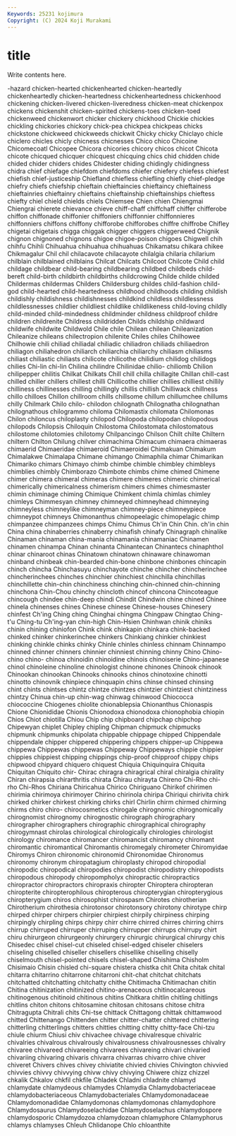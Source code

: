 ```yaml
---
Keywords: 25231 kojimura
Copyright: (C) 2024 Koji Murakami
---
```


# title

Write contents here.



-hazard chicken-hearted chickenhearted chicken-heartedly chickenheartedly chicken-heartedness chickenheartedness chickenhood chickening chicken-livered
chicken-liveredness chicken-meat chickenpox chickens chickenshit chicken-spirited chickens-toes chicken-toed chickenweed chickenwort
chicker chickery chickhood Chickie chickies chickling chickories chickory chick-pea chickpea
chickpeas chicks chickstone chickweed chickweeds chickwit Chicky chicky Chiclayo chicle
chiclero chicles chicly chicness chicnesses Chico chico Chicoine Chicomecoatl Chicopee
Chicora chicories chicory chicos chicot Chicota chicote chicqued chicquer chicquest
chicquing chics chid chidden chide chided chider chiders chides Chidester
chiding chidingly chidingness chidra chief chiefage chiefdom chiefdoms chiefer chiefery
chiefess chiefest chiefish chief-justiceship Chiefland chiefless chiefling chiefly chief-pledge chiefry
chiefs chiefship chieftain chieftaincies chieftaincy chieftainess chieftainries chieftainry chieftains chieftainship
chieftainships chieftess chiefty chiel chield chields chiels Chiemsee Chien chien
Chiengmai Chiengrai chierete chievance chieve chiff-chaff chiffchaff chiffer chifferobe chiffon
chiffonade chiffonier chiffoniers chiffonnier chiffonnieres chiffonniers chiffons chiffony chifforobe chifforobes
chiffre chiffrobe Chifley chigetai chigetais chigga chiggak chigger chiggers chiggerweed
Chignik chignon chignoned chignons chigoe chigoe-poison chigoes Chigwell chih chihfu
Chihli Chihuahua chihuahua chihuahuas Chikamatsu chikara chikee Chikmagalur Chil chil
chilacavote chilacayote chilalgia chilaria chilarium chilblain chilblained chilblains Chilcat Chilcats
Chilcoot Chilcote Child child childage childbear child-bearing childbearing childbed childbeds
child-bereft child-birth childbirth childbirths childcrowing Childe childe childed Childermas childermas
Childers Childersburg childes child-fashion child-god child-hearted child-heartedness childhood childhoods childing
childish childishly childishness childishnesses childkind childless childlessness childlessnesses childlier childliest
childlike childlikeness child-loving childly child-minded child-mindedness childminder childness childproof childre
children childrenite Childress childridden Childs childship childward childwife childwite Childwold
Chile chile Chilean chilean Chileanization Chileanize chileans chilectropion chilenite Chiles
chiles Chilhowee Chilhowie chili chiliad chiliadal chiliadic chiliadron chiliads chiliaedron
chiliagon chiliahedron chiliarch chiliarchia chiliarchy chiliasm chiliasms chiliast chiliastic chiliasts
chilicote chilicothe chilidium chilidog chilidogs chilies Chi-lin chi-lin Chilina chilindre
Chilinidae chilio- chiliomb Chilion chilipepper chilitis Chilkat Chilkats Chill chill
chilla chillagite Chillan chill-cast chilled chiller chillers chillest chilli Chillicothe
chillier chillies chilliest chillily chilliness chillinesses chilling chillingly chillis chillish
Chilliwack chillness chillo chilloes Chillon chillroom chills chillsome chillum chillumchee
chillums chilly Chilmark Chilo chilo- chilodon chilognath Chilognatha chilognathan chilognathous
chilogrammo chiloma Chilomastix chilomata Chilomonas Chilon chiloncus chiloplasty chilopod Chilopoda
chilopodan chilopodous chilopods Chilopsis Chiloquin Chilostoma Chilostomata chilostomatous chilostome chilotomies
chilotomy Chilpancingo Chilson Chilt chilte Chiltern chiltern Chilton Chilung chilver
chimachima Chimacum chimaera chimaeras chimaerid Chimaeridae chimaeroid Chimaeroidei Chimakuan Chimakum
Chimalakwe Chimalapa Chimane chimango Chimaphila chimar Chimarikan Chimariko chimars Chimayo
chimb chimbe chimble chimbley chimbleys chimblies chimbly Chimborazo Chimbote chimbs
chime chimed Chimene chimer chimera chimeral chimeras chimere chimeres chimeric
chimerical chimerically chimericalness chimerism chimers chimes chimesmaster chimin chiminage chiming
Chimique Chimkent chimla chimlas chimley chimleys Chimmesyan chimney chimneyed chimneyhead
chimneying chimneyless chimneylike chimneyman chimney-piece chimneypiece chimneypot chimneys Chimonanthus chimopeelagic
chimopelagic chimp chimpanzee chimpanzees chimps Chimu Chimus Ch'in Chin Chin.
ch'in chin China china chinaberries chinaberry chinafish chinafy Chinagraph chinalike
Chinaman chinaman china-mania chinamania chinamaniac Chinamen chinamen chinampa Chinan chinanta
Chinantecan Chinantecs chinaphthol chinar chinaroot chinas Chinatown chinatown chinaware chinawoman
chinband chinbeak chin-bearded chin-bone chinbone chinbones chincapin chinch chincha Chinchasuyu
chinchayote chinche chincher chincherinchee chincherinchees chinches chinchier chinchiest chinchilla chinchillas
chinchillette chin-chin chinchiness chinching chin-chinned chin-chinning chinchona Chin-Chou chinchy chincloth
chincof chincona Chincoteague chincough chindee chin-deep chindi Chindit Chindwin chine
chined Chinee chinela chinenses chines Chinese chinese Chinese-houses Chinesery chinfest
Ch'ing Ching ching Chinghai chingma Chingpaw Chingtao Ching-t'u Ching-tu Ch'ing-yan
chin-high Chin-Hsien Chinhwan chinik chiniks chinin chining chiniofon Chink chink
chinkapin chinkara chink-backed chinked chinker chinkerinchee chinkers Chinkiang chinkier chinkiest
chinking chinkle chinks chinky Chinle chinles chinless chinnam Chinnampo chinned
chinner chinners chinnier chinniest chinning chinny Chino Chino- chino chino-
chinoa chinoidin chinoidine chinois chinoiserie Chino-japanese chinol chinoleine chinoline chinologist
chinone chinones Chinook chinook Chinookan chinookan Chinooks chinooks chinos chinotoxine
chinotti chinotto chinovnik chinpiece chinquapin chins chinse chinsed chinsing chint
chints chintses chintz chintze chintzes chintzier chintziest chintziness chintzy Chinua
chin-up chin-wag chinwag chinwood Chiococca chiococcine Chiogenes chiolite chionablepsia Chionanthus
Chionaspis Chione Chionididae Chionis Chionodoxa chionodoxa chionophobia chiopin Chios Chiot
chiotilla Chiou Chip chip chipboard chipchap chipchop Chipewyan chiplet Chipley
chipling Chipman chipmuck chipmucks chipmunk chipmunks chipolata chippable chippage chipped
Chippendale chippendale chipper chippered chippering chippers chipper-up Chippewa chippewa Chippewas
chippewas Chippeway Chippeways chippie chippier chippies chippiest chipping chippings chip-proof
chipproof chippy chips chipwood chipyard chiquero chiquest Chiquia Chiquinquira Chiquita
Chiquitan Chiquito chir- Chirac chiragra chiragrical chiral chiralgia chirality Chiran
chirapsia chirarthritis chirata Chirau chirayta Chireno Chi-Rho chi-rho Chi-Rhos Chiriana
Chiricahua Chirico Chiriguano Chirikof chirimen chirimia chirimoya chirimoyer Chirino chirinola
chiripa Chiriqui chirivita chirk chirked chirker chirkest chirking chirks chirl
Chirlin chirm chirmed chirming chirms chiro chiro- chirocosmetics chirogale chirognomic
chirognomically chirognomist chirognomy chirognostic chirograph chirographary chirographer chirographers chirographic chirographical
chirography chirogymnast chirolas chirological chirologically chirologies chirologist chirology chiromance chiromancer
chiromancist chiromancy chiromant chiromantic chiromantical Chiromantis chiromegaly chirometer Chiromyidae Chiromys
Chiron chironomic chironomid Chironomidae Chironomus chironomy chironym chiropatagium chiroplasty chiropod
chiropodial chiropodic chiropodical chiropodies chiropodist chiropodistry chiropodists chiropodous chiropody chiropompholyx
chiropractic chiropractics chiropractor chiropractors chiropraxis chiropter Chiroptera chiropteran chiropterite chiropterophilous
chiropterous chiropterygian chiropterygious chiropterygium chiros chirosophist chirospasm Chirotes chirotherian Chirotherium
chirothesia chirotonsor chirotonsory chirotony chirotype chirp chirped chirper chirpers chirpier
chirpiest chirpily chirpiness chirping chirpingly chirpling chirps chirpy chirr chirre
chirred chirres chirring chirrs chirrup chirruped chirruper chirruping chirrupper chirrups
chirrupy chirt chiru chirurgeon chirurgeonly chirurgery chirurgic chirurgical chirurgy chis
Chisedec chisel chisel-cut chiseled chisel-edged chiseler chiselers chiseling chiselled chiseller
chisellers chisellike chiselling chiselly chiselmouth chisel-pointed chisels chisel-shaped Chishima Chisholm
Chisimaio Chisin chisled chi-square chistera chistka chit Chita chitak chital
chitarra chitarrino chitarrone chitarroni chit-chat chitchat chitchats chitchatted chitchatting chitchatty
chithe Chitimacha Chitimachan chitin Chitina chitinization chitinized chitino-arenaceous chitinocalcareous chitinogenous
chitinoid chitinous chitins Chitkara chitlin chitling chitlings chitlins chiton chitons
chitosamine chitosan chitosans chitose chitra Chitragupta Chitrali chits Chi-tse chittack
Chittagong chittak chittamwood chitted Chittenango Chittenden chitter chitter-chatter chittered chittering
chitterling chitterlings chitters chitties chitting chitty chitty-face Chi-tzu chiule chiurm
Chiusi chiv chivachee chivage chivalresque chivalric chivalries chivalrous chivalrously chivalrousness
chivalrousnesses chivalry chivaree chivareed chivareeing chivarees chivareing chivari chivaried chivariing
chivaring chivaris chivarra chivarras chivarro chive chiver chiveret Chivers chives
chivey chiviatite chivied chivies Chivington chivvied chivvies chivvy chivvying chivw
chivy chivying Chiwere chizz chizzel chkalik Chkalov chkfil chkfile Chladek
Chladni chladnite chlamyd chlamydate chlamydeous chlamydes Chlamydia Chlamydobacteriaceae chlamydobacteriaceous Chlamydobacteriales
Chlamydomonadaceae Chlamydomonadidae Chlamydomonas chlamydomonas chlamydophore Chlamydosaurus Chlamydoselachidae Chlamydoselachus chlamydospore chlamydosporic
Chlamydozoa chlamydozoan chlamyphore Chlamyphorus chlamys chlamyses Chleuh Chlidanope Chlo chloanthite
